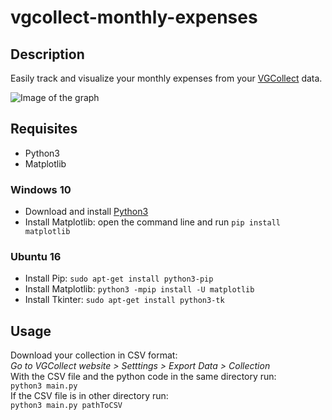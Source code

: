 # vgcollect-monthly-expenses

## Description
Easily track and visualize your monthly expenses from your [VGCollect](https://vgcollect.com) data.

![Image of the graph](https://github.com/deuxbot/vgcollect-monthly-expenses/blob/master/img.png)

## Requisites
- Python3
- Matplotlib
### Windows 10
- Download and install [Python3](https://www.python.org/downloads/)
- Install Matplotlib: open the command line and run ```pip install matplotlib```
### Ubuntu 16
- Install Pip: ```sudo apt-get install python3-pip```
- Install Matplotlib: ```python3 -mpip install -U matplotlib```
- Install Tkinter: ```sudo apt-get install python3-tk```

## Usage
Download your collection in CSV format:    
*Go to VGCollect website > Setttings > Export Data > Collection*  
With the CSV file and the python code in the same directory run:  
```python3 main.py```  
If the CSV file is in other directory run:  
```python3 main.py pathToCSV```
